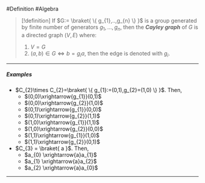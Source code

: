 #Definition #Algebra

> [!definition]
> If $G:= \braket{ \{ g_{1},..,g_{n} \}  }$ is a group generated by finite number of generators $g_{1},\dots,g_{n}$, then the ***Cayley graph*** of $G$ is a directed graph $(V,E)$ where:
> 1. $V=G$
> 2. $(a,b)\in G \iff b=g_{i}a$, then the edge is denoted with $g_{i}$.
---
##### Examples
- $C_{2}\times C_{2}=\braket{ \{ g_{1}:=(0,1),g_{2}=(1,0) \}  }$. Then, 
	- $(0,0)\xrightarrow{g_{1}}(0,1)$
	- $(0,0)\xrightarrow{g_{2}}(1,0)$
	- $(0,1)\xrightarrow{g_{1}}(0,0)$
	- $(0,1)\xrightarrow{g_{2}}(1,1)$
	- $(1,0)\xrightarrow{g_{1}}(1,1)$
	- $(1,0)\xrightarrow{g_{2}}(0,0)$
	- $(1,1)\xrightarrow{g_{1}}(1,0)$
	- $(1,1)\xrightarrow{g_{2}}(0,1)$
- $C_{3} = \braket{ a  }$. Then,
	- $a_{0} \xrightarrow{a}a_{1}$
	- $a_{1} \xrightarrow{a}a_{2}$
	- $a_{2} \xrightarrow{a}a_{0}$
---